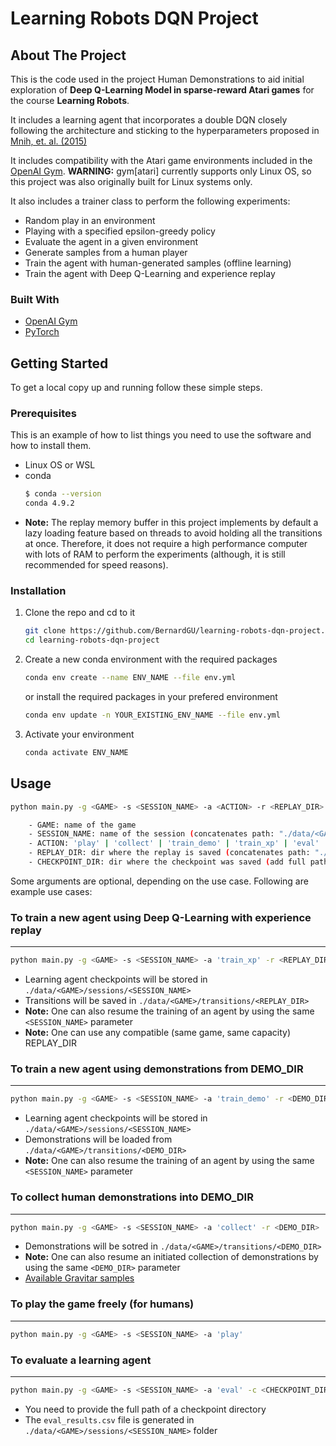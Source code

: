# Learning Robots DQN Project
## About The Project
This is the code used in the project Human Demonstrations to aid initial exploration of **Deep Q-Learning Model in sparse-reward Atari games** for the course **Learning Robots**.

It includes a learning agent that incorporates a double DQN closely following the architecture and sticking to the hyperparameters proposed in [Mnih, et. al. (2015)](https://www.nature.com/articles/nature14236)

It includes compatibility with the Atari game environments included in the [OpenAI Gym](https://github.com/openai/gym/). **WARNING:** gym[atari] currently supports only Linux OS, so this project was also originally built for Linux systems only.

It also includes a trainer class to perform the following experiments:
- Random play in an environment
- Playing with a specified epsilon-greedy policy
- Evaluate the agent in a given environment
- Generate samples from a human player
- Train the agent with human-generated samples (offline learning)
- Train the agent with Deep Q-Learning and experience replay

### Built With

* [OpenAI Gym](https://github.com/openai/gym/)
* [PyTorch](https://github.com/pytorch/pytorch)

<!-- GETTING STARTED -->
## Getting Started

To get a local copy up and running follow these simple steps.

### Prerequisites

This is an example of how to list things you need to use the software and how to install them.
* Linux OS or WSL
* conda
  ```sh
  $ conda --version
  conda 4.9.2
  ```
* **Note:** The replay memory buffer in this project implements by default a lazy loading feature based on threads to avoid holding all the transitions at once. Therefore, it does not require a high performance computer with lots of RAM to perform the experiments (although, it is still recommended for speed reasons).

### Installation

1. Clone the repo and cd to it
    ```sh
    git clone https://github.com/BernardGU/learning-robots-dqn-project.git
    cd learning-robots-dqn-project
    ```
2. Create a new conda environment with the required packages
    ```sh
    conda env create --name ENV_NAME --file env.yml
    ```
    or install the required packages in your prefered environment
    ```sh
    conda env update -n YOUR_EXISTING_ENV_NAME --file env.yml
    ```

3. Activate your environment
    ```sh
    conda activate ENV_NAME
    ```


## Usage

```sh
python main.py -g <GAME> -s <SESSION_NAME> -a <ACTION> -r <REPLAY_DIR> -c <CHECKPOINT_DIR>

    - GAME: name of the game
    - SESSION_NAME: name of the session (concatenates path: "./data/<GAME>/sessions/<SESSION_NAME>")
    - ACTION: 'play' | 'collect' | 'train_demo' | 'train_xp' | 'eval'
    - REPLAY_DIR: dir where the replay is saved (concatenates path: "./data/<GAME>/transitions/<REPLAY_DIR>")
    - CHECKPOINT_DIR: dir where the checkpoint was saved (add full path)
```

Some arguments are optional, depending on the use case. Following are example use cases:
### To train a new agent using Deep Q-Learning with experience replay
---
```sh
python main.py -g <GAME> -s <SESSION_NAME> -a 'train_xp' -r <REPLAY_DIR>
```
* Learning agent checkpoints will be stored in `./data/<GAME>/sessions/<SESSION_NAME>`
* Transitions will be saved in `./data/<GAME>/transitions/<REPLAY_DIR>`
* **Note:** One can also resume the training of an agent by using the same `<SESSION_NAME>` parameter
* **Note:** One can use any compatible (same game, same capacity) REPLAY_DIR
### To train a new agent using demonstrations from DEMO_DIR
---
```sh
python main.py -g <GAME> -s <SESSION_NAME> -a 'train_demo' -r <DEMO_DIR>
```
* Learning agent checkpoints will be stored in `./data/<GAME>/sessions/<SESSION_NAME>`
* Demonstrations will be loaded from `./data/<GAME>/transitions/<DEMO_DIR>`
* **Note:** One can also resume the training of an agent by using the same `<SESSION_NAME>` parameter

### To collect human demonstrations into DEMO_DIR
---
```sh
python main.py -g <GAME> -s <SESSION_NAME> -a 'collect' -r <DEMO_DIR>
```
* Demonstrations will be sotred in `./data/<GAME>/transitions/<DEMO_DIR>`
* **Note:** One can also resume an initiated collection of demonstrations by using the same `<DEMO_DIR>` parameter
* [Available Gravitar samples](https://drive.google.com/file/d/1seoeLgr1rvpgsx7zrEVzM6v90Wzcd_E5/view?usp=sharing)

### To play the game freely (for humans)
---
```sh
python main.py -g <GAME> -s <SESSION_NAME> -a 'play'
```

### To evaluate a learning agent
---
```sh
python main.py -g <GAME> -s <SESSION_NAME> -a 'eval' -c <CHECKPOINT_DIR>
```
* You need to provide the full path of a checkpoint directory
* The `eval_results.csv` file is generated in `./data/<GAME>/sessions/<SESSION_NAME>` folder

